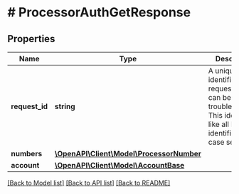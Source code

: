 # # ProcessorAuthGetResponse

## Properties

Name | Type | Description | Notes
------------ | ------------- | ------------- | -------------
**request_id** | **string** | A unique identifier for the request, which can be used for troubleshooting. This identifier, like all Plaid identifiers, is case sensitive. |
**numbers** | [**\OpenAPI\Client\Model\ProcessorNumber**](ProcessorNumber.md) |  |
**account** | [**\OpenAPI\Client\Model\AccountBase**](AccountBase.md) |  |

[[Back to Model list]](../../README.md#models) [[Back to API list]](../../README.md#endpoints) [[Back to README]](../../README.md)
